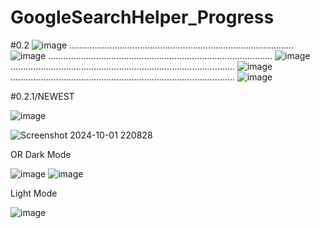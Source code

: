 # GoogleSearchHelper_Progress
#0.2
![image](https://github.com/user-attachments/assets/eb70bf78-314b-4af0-ab60-2a5a1b8a154d)
.........................................................................................
![image](https://github.com/user-attachments/assets/97e4934e-7f34-4556-bb85-b0c4996bc0e5)
.........................................................................................
![image](https://github.com/user-attachments/assets/3567d7e5-0420-4a4f-9d53-f6efd60c6a39)
.........................................................................................
![image](https://github.com/user-attachments/assets/00105944-bf52-47e8-ab6d-0a3f1cb0a3fe)
.........................................................................................
![image](https://github.com/user-attachments/assets/ee78ed0a-5aaa-4546-a6e8-72e64cdab070)




#0.2.1/NEWEST

![image](https://github.com/user-attachments/assets/e65653b1-b18a-4115-b367-c0079d36e0d0)

![Screenshot 2024-10-01 220828](https://github.com/user-attachments/assets/6f68317d-6fed-4a9a-82f6-dd25146ab3d8)


OR
Dark Mode


![image](https://github.com/user-attachments/assets/1cc65788-80bd-435f-8359-4b277a8827ff)
![image](https://github.com/user-attachments/assets/51c87163-0034-4023-a4f2-ec06507a1ce9)


Light Mode

![image](https://github.com/user-attachments/assets/198dd911-dbec-44eb-9032-71bbf1da1411)

